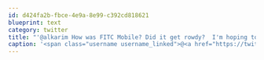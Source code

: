 ```yaml
---
id: d424fa2b-fbce-4e9a-8e99-c392cd818621
blueprint: text
category: twitter
title: "'@alkarim How was FITC Mobile? Did it get rowdy?  I'm hoping to make AndroidTO."
caption: '<span class="username username_linked">@<a href="https://twitter.com/alkarim" title="Alkarim Nasser 🌵">alkarim</a></span> How was FITC Mobile? Did it get rowdy?  I''m hoping to make AndroidTO.'
---
```

